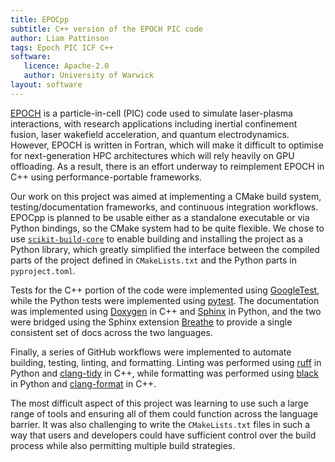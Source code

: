 ```yaml
---
title: EPOCpp
subtitle: C++ version of the EPOCH PIC code
author: Liam Pattinson
tags: Epoch PIC ICF C++
software:
   licence: Apache-2.0
   author: University of Warwick
layout: software
---
```


[EPOCH][epoch] is a particle-in-cell (PIC) code used to simulate laser-plasma
interactions, with research applications including inertial confinement fusion,
laser wakefield acceleration, and quantum electrodynamics. However, EPOCH is
written in Fortran, which will make it difficult to optimise for next-generation
HPC architectures which will rely heavily on GPU offloading.  As a result, there
is an effort underway to reimplement EPOCH in C++ using performance-portable
frameworks.

Our work on this project was aimed at implementing a CMake build system,
testing/documentation frameworks, and continuous integration workflows.  EPOCpp
is planned to be usable either as a standalone executable or via Python
bindings, so the CMake system had to be quite flexible. We chose to use
[`scikit-build-core`][skbuild] to enable building and installing the project as
a Python library, which greatly simplified the interface between the compiled
parts of the project defined in `CMakeLists.txt` and the Python parts in
`pyproject.toml`.

Tests for the C++ portion of the code were implemented using
[GoogleTest][gtest], while the Python tests were implemented using
[pytest][pytest].  The documentation was implemented using [Doxygen][doxygen] in
C++ and [Sphinx][sphinx] in Python, and the two were bridged using the Sphinx
extension [Breathe][breathe] to provide a single consistent set of docs across
the two languages.

Finally, a series of GitHub workflows were implemented to automate building,
testing, linting, and formatting. Linting was performed using [ruff][ruff] in
Python and [clang-tidy][tidy] in C++, while formatting was performed using
[black][black] in Python and [clang-format][format] in C++.

The most difficult aspect of this project was learning to use such a large range
of tools and ensuring all of them could function across the language barrier. It
was also challenging to write the `CMakeLists.txt` files in such a way that
users and developers could have sufficient control over the build process while
also permitting multiple build strategies.

[epoch]: https://epochpic.github.io/
[skbuild]: https://scikit-build-core.readthedocs.io/en/latest/
[gtest]: https://google.github.io/googletest/
[pytest]: https://docs.pytest.org/en/stable/
[doxygen]: https://www.doxygen.nl/index.html
[sphinx]: https://www.sphinx-doc.org/en/master/
[breathe]: https://breathe.readthedocs.io/en/stable/
[ruff]: https://github.com/astral-sh/ruff
[tidy]: https://clang.llvm.org/extra/clang-tidy/
[black]: https://pypi.org/project/black/
[format]: https://clang.llvm.org/docs/ClangFormat.html
